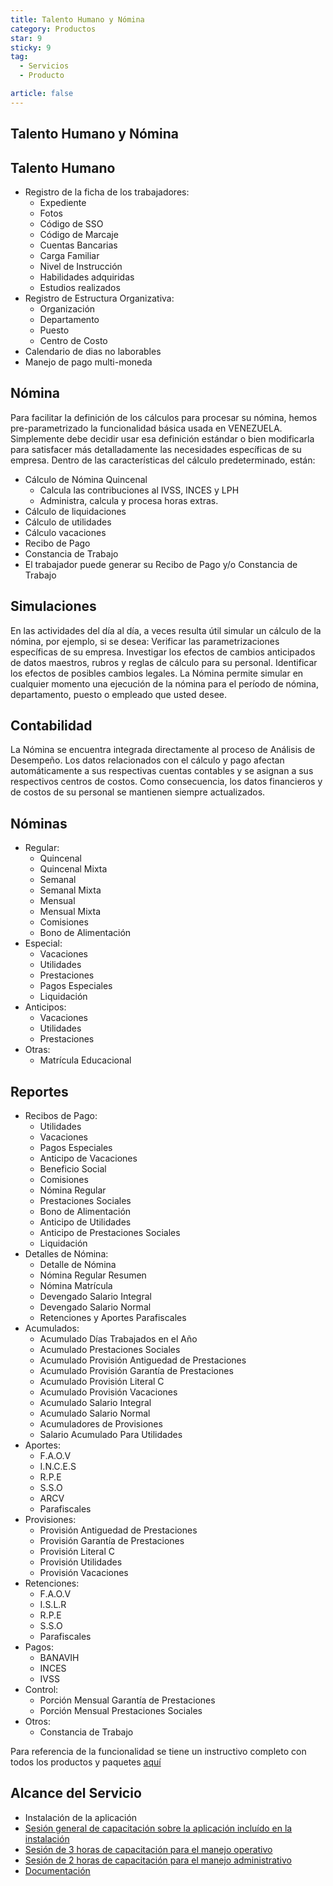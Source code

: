 ```yaml
---
title: Talento Humano y Nómina
category: Productos
star: 9
sticky: 9
tag:
  - Servicios
  - Producto

article: false
---
```

## Talento Humano y Nómina

## Talento Humano

- Registro de la ficha de los trabajadores:
  - Expediente
  - Fotos
  - Código de SSO
  - Código de Marcaje
  - Cuentas Bancarias
  - Carga Familiar
  - Nivel de Instrucción
  - Habilidades adquiridas
  - Estudios realizados
- Registro de Estructura Organizativa:
  - Organización
  - Departamento
  - Puesto
  - Centro de Costo
- Calendario de dias no laborables
- Manejo de pago multi-moneda

## Nómina

Para facilitar la definición de los cálculos para procesar su nómina, hemos pre-parametrizado la funcionalidad básica usada en VENEZUELA.
Simplemente debe decidir usar esa definición estándar o bien modificarla para satisfacer más detalladamente las necesidades específicas de su empresa.  Dentro de las características del cálculo predeterminado, están:

- Cálculo de Nómina Quincenal
  - Calcula las contribuciones al IVSS, INCES y LPH  
  - Administra, calcula y procesa horas extras.
- Cálculo de liquidaciones
- Cálculo de utilidades
- Cálculo vacaciones
- Recibo de Pago
- Constancia de Trabajo
- El trabajador puede generar su Recibo de Pago y/o Constancia de Trabajo

## Simulaciones

En las actividades del día al día, a veces resulta útil simular un cálculo de la nómina, por ejemplo, si se desea: Verificar las parametrizaciones específicas de su empresa. Investigar los efectos de cambios anticipados de datos maestros, rubros y reglas de cálculo para su personal. Identificar los efectos de posibles cambios legales.
La Nómina permite simular en cualquier momento una ejecución de la nómina para el período de nómina, departamento, puesto o empleado que usted desee.

## Contabilidad

La  Nómina se encuentra integrada directamente al proceso de Análisis de Desempeño. Los datos relacionados con el cálculo y pago afectan automáticamente a sus respectivas cuentas contables y se asignan a sus respectivos centros de costos. Como consecuencia, los datos financieros y de costos de su personal se mantienen siempre actualizados.

## Nóminas

- Regular:
  - Quincenal
  - Quincenal Mixta
  - Semanal
  - Semanal Mixta
  - Mensual
  - Mensual Mixta
  - Comisiones
  - Bono de Alimentación
- Especial:
  - Vacaciones
  - Utilidades
  - Prestaciones
  - Pagos Especiales
  - Liquidación
- Anticipos:
  - Vacaciones
  - Utilidades
  - Prestaciones
- Otras:
  - Matrícula Educacional

## Reportes

- Recibos de Pago:
  - Utilidades
  - Vacaciones
  - Pagos Especiales
  - Anticipo de Vacaciones
  - Beneficio Social
  - Comisiones
  - Nómina Regular
  - Prestaciones Sociales
  - Bono de Alimentación
  - Anticipo de Utilidades
  - Anticipo de Prestaciones Sociales
  - Liquidación
- Detalles de Nómina:
  - Detalle de Nómina
  - Nómina Regular Resumen
  - Nómina Matrícula
  - Devengado Salario Integral
  - Devengado Salario Normal
  - Retenciones y Aportes Parafiscales
- Acumulados:
  - Acumulado Días Trabajados en el Año
  - Acumulado Prestaciones Sociales
  - Acumulado Provisión Antiguedad de Prestaciones
  - Acumulado Provisión Garantía de Prestaciones
  - Acumulado Provisión Literal C
  - Acumulado Provisión Vacaciones
  - Acumulado Salario Integral
  - Acumulado Salario Normal
  - Acumuladores de Provisiones
  - Salario Acumulado Para Utilidades
- Aportes:
  - F.A.O.V
  - I.N.C.E.S
  - R.P.E
  - S.S.O
  - ARCV
  - Parafiscales
- Provisiones:
  - Provisión Antiguedad de Prestaciones
  - Provisión Garantía de Prestaciones
  - Provisión Literal C
  - Provisión Utilidades
  - Provisión Vacaciones
- Retenciones:
  - F.A.O.V
  - I.S.L.R
  - R.P.E
  - S.S.O
  - Parafiscales
- Pagos:
  - BANAVIH
  - INCES
  - IVSS
- Control:
  - Porción Mensual Garantía de Prestaciones
  - Porción Mensual Prestaciones Sociales
- Otros:
  - Constancia de Trabajo

Para referencia de la funcionalidad se tiene un instructivo completo con todos los productos y paquetes [aquí](https://docs.erpya.com/docs/lve/procedures/payroll/procedure-to-process-payroll/)

## Alcance del Servicio

- Instalación de la aplicación
- [Sesión general de capacitación sobre la aplicación incluído en la instalación](../learning/training-session.md)
- [Sesión de 3 horas de capacitación para el manejo operativo](../learning/training-session.md)
- [Sesión de 2 horas de capacitación para el manejo administrativo](../learning/training-session.md)
- [Documentación](https://docs.erpya.com/docs/lve/procedures/payroll/procedure-to-process-payroll/)
